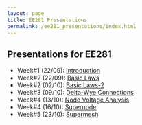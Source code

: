 ```yaml
---
layout: page
title: EE281 Presentations
permalink: /ee281_presentations/index.html
---
```


## Presentations for EE281

- Week#1 (22/09): [Introduction](/presentations/ee281_intro.html)
- Week#2 (22/09): [Basic Laws](/presentations/ee281_basic_laws.html)
- Week#2 (02/10): [Basic Laws-2](/presentations/ee281_basic_laws2.html)
- Week#3 (09/10): [Delta-Wye Connections](/presentations/ee281_delta_wye.html)
- Week#4 (13/10): [Node Voltage Analysis](/presentations/ee281_nodal_analysis.html)
- Week#4 (16/10): [Supernode](/presentations/ee281_supernode.html)
- Week#5 (23/10): [Supermesh](/presentations/ee281_supermesh.html)
